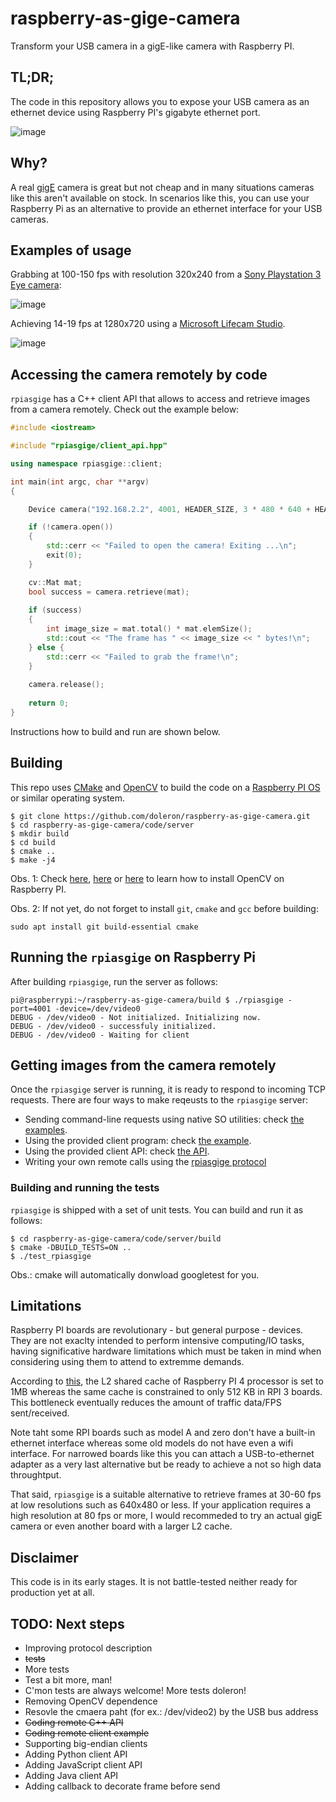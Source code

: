 # raspberry-as-gige-camera

Transform your USB camera in a gigE-like camera with Raspberry PI.

## TL;DR;

The code in this repository allows you to expose your USB camera as an ethernet device using Raspberry PI's gigabyte ethernet port.

![image](https://user-images.githubusercontent.com/9665358/130965792-e9bc97ef-f7de-4e65-ac04-72f85d3257f2.png)

## Why?

A real [gigE](https://www.automate.org/a3-content/vision-standards-gige-vision) camera is great but not cheap and in many situations cameras like this aren't available on stock. In scenarios like this, you can use your Raspberry Pi as an alternative to provide an ethernet interface for your USB cameras.

## Examples of usage

Grabbing at 100-150 fps with resolution 320x240 from a [Sony Playstation 3 Eye camera](https://en.wikipedia.org/wiki/PlayStation_Eye):

![image](https://user-images.githubusercontent.com/9665358/131229615-f0a73265-755d-4572-8946-17fb75ca8675.png)

Achieving 14-19 fps at 1280x720 using a [Microsoft Lifecam Studio](https://www.microsoft.com/en-ww/accessories/products/webcams/lifecam-studio).

![image](https://user-images.githubusercontent.com/9665358/131230242-ea0ed8ed-9590-42cd-8247-5f0094396bc0.png)

## Accessing the camera remotely by code

`rpiasgige` has a C++ client API that allows to access and retrieve images from a camera remotely. Check out the example below:

```c++
#include <iostream>

#include "rpiasgige/client_api.hpp"

using namespace rpiasgige::client;

int main(int argc, char **argv)
{

    Device camera("192.168.2.2", 4001, HEADER_SIZE, 3 * 480 * 640 + HEADER_SIZE);

    if (!camera.open())
    {
        std::cerr << "Failed to open the camera! Exiting ...\n";
        exit(0);
    }

    cv::Mat mat;
    bool success = camera.retrieve(mat);
    
    if (success) 
    {
        int image_size = mat.total() * mat.elemSize();
        std::cout << "The frame has " << image_size << " bytes!\n";
    } else {
        std::cerr << "Failed to grab the frame!\n";
    }
    
    camera.release();
    
    return 0;
}
```

Instructions how to build and run are shown below.

## Building

This repo uses [CMake](https://cmake.org/) and [OpenCV](https://opencv.org/) to build the code on a [Raspberry PI OS](https://www.raspberrypi.org/software/) or similar operating system.

```
$ git clone https://github.com/doleron/raspberry-as-gige-camera.git
$ cd raspberry-as-gige-camera/code/server
$ mkdir build
$ cd build
$ cmake ..
$ make -j4
```

Obs. 1: Check [here](https://www.pyimagesearch.com/2018/09/26/install-opencv-4-on-your-raspberry-pi/), [here](https://www.jeremymorgan.com/tutorials/raspberry-pi/how-to-install-opencv-raspberry-pi/) or [here](https://learnopencv.com/install-opencv-4-on-raspberry-pi/) to learn how to install OpenCV on Raspberry PI.

Obs. 2: If not yet, do not forget to install `git`, `cmake` and `gcc` before building:

```
sudo apt install git build-essential cmake
```

## Running the `rpiasgige` on Raspberry Pi

After building `rpiasgige`, run the server as follows:

```
pi@raspberrypi:~/raspberry-as-gige-camera/build $ ./rpiasgige -port=4001 -device=/dev/video0
DEBUG - /dev/video0 - Not initialized. Initializing now.
DEBUG - /dev/video0 - successfuly initialized.
DEBUG - /dev/video0 - Waiting for client
```

## Getting images from the camera remotely

Once the `rpiasgige` server is running, it is ready to respond to incoming TCP requests. There are four ways to make reqeusts to the `rpiasgige` server:

- Sending command-line requests using native SO utilities: check [the examples](https://github.com/doleron/raspberry-as-gige-camera/blob/main/command-line-examples.MD).
- Using the provided client program: check [the example](https://github.com/doleron/raspberry-as-gige-camera/tree/main/code/client).
- Using the provided client API: check [the API](https://github.com/doleron/raspberry-as-gige-camera/blob/main/code/client/include/rpiasgige/client_api.hpp).
- Writing your own remote calls using the [rpiasgige protocol](https://github.com/doleron/raspberry-as-gige-camera/blob/main/protocol.MD)

### Building and running the tests

`rpiasgige` is shipped with a set of unit tests. You can build and run it as follows:

```
$ cd raspberry-as-gige-camera/code/server/build
$ cmake -DBUILD_TESTS=ON ..
$ ./test_rpiasgige 
```

Obs.: cmake will automatically donwload googletest for you.

## Limitations

Raspberry PI boards are revolutionary - but general purpose - devices. They are not exaclty intended to perform intensive computing/IO tasks, having significative hardware limitations which must be taken in mind when considering using them to attend to extremme demands.

According to [this](https://www.raspberrypi.org/documentation/computers/processors.html), the L2 shared cache of Raspberry PI 4 processor is set to 1MB whereas the same cache is constrained to only 512 KB in RPI 3 boards. This bottleneck eventually reduces the amount of traffic data/FPS sent/received.

Note taht some RPI boards such as model A and zero don't have a built-in ethernet interface whereas some old models do not have even a wifi interface. For narrowed boards like this you can attach a USB-to-ethernet adapter as a very last alternative but be ready to achieve a not so high data throughtput.

That said, `rpiasgige` is a suitable alternative to retrieve frames at 30-60 fps at low resolutions such as 640x480 or less. If your application requires a high resolution at 80 fps or more, I would recommeded to try an actual gigE camera or even another board with a larger L2 cache.

## Disclaimer

This code is in its early stages. It is not battle-tested neither ready for production yet at all.

## TODO: Next steps

- Improving protocol description
- ~~tests~~
- More tests
- Test a bit more, man!
- C'mon tests are always welcome! More tests doleron!
- Removing OpenCV dependence
- Resovle the cmaera paht (for ex.: /dev/video2) by the USB bus address
- ~~Coding remote C++ API~~
- ~~Coding remote client example~~
- Supporting big-endian clients
- Adding Python client API
- Adding JavaScript client API
- Adding Java client API
- Adding callback to decorate frame before send

